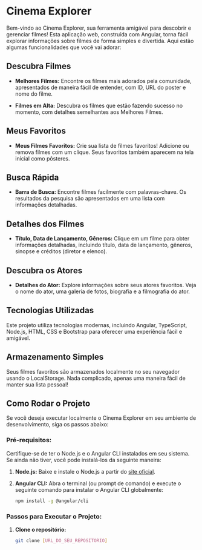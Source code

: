 # Cinema Explorer

Bem-vindo ao Cinema Explorer, sua ferramenta amigável para descobrir e gerenciar filmes! Esta aplicação web, construída com Angular, torna fácil explorar informações sobre filmes de forma simples e divertida. Aqui estão algumas funcionalidades que você vai adorar:

## Descubra Filmes

- **Melhores Filmes:** Encontre os filmes mais adorados pela comunidade, apresentados de maneira fácil de entender, com ID, URL do poster e nome do filme.
  
- **Filmes em Alta:** Descubra os filmes que estão fazendo sucesso no momento, com detalhes semelhantes aos Melhores Filmes.

## Meus Favoritos

- **Meus Filmes Favoritos:** Crie sua lista de filmes favoritos! Adicione ou remova filmes com um clique. Seus favoritos também aparecem na tela inicial como pôsteres.

## Busca Rápida

- **Barra de Busca:** Encontre filmes facilmente com palavras-chave. Os resultados da pesquisa são apresentados em uma lista com informações detalhadas.

## Detalhes dos Filmes

- **Título, Data de Lançamento, Gêneros:** Clique em um filme para obter informações detalhadas, incluindo título, data de lançamento, gêneros, sinopse e créditos (diretor e elenco).

## Descubra os Atores

- **Detalhes do Ator:** Explore informações sobre seus atores favoritos. Veja o nome do ator, uma galeria de fotos, biografia e a filmografia do ator.

## Tecnologias Utilizadas

Este projeto utiliza tecnologias modernas, incluindo Angular, TypeScript, Node.js, HTML, CSS e Bootstrap para oferecer uma experiência fácil e amigável.

## Armazenamento Simples

Seus filmes favoritos são armazenados localmente no seu navegador usando o LocalStorage. Nada complicado, apenas uma maneira fácil de manter sua lista pessoal!

## Como Rodar o Projeto

Se você deseja executar localmente o Cinema Explorer em seu ambiente de desenvolvimento, siga os passos abaixo:

### Pré-requisitos:

Certifique-se de ter o Node.js e o Angular CLI instalados em seu sistema. Se ainda não tiver, você pode instalá-los da seguinte maneira:

1. **Node.js:** Baixe e instale o Node.js a partir do [site oficial](https://nodejs.org/).

2. **Angular CLI:** Abra o terminal (ou prompt de comando) e execute o seguinte comando para instalar o Angular CLI globalmente:

    ```bash
    npm install -g @angular/cli
    ```

### Passos para Executar o Projeto:

1. **Clone o repositório:**
   ```bash
   git clone [URL_DO_SEU_REPOSITORIO]
